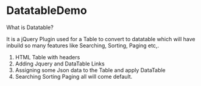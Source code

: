 # DatatableDemo

What is Datatable?

It is a jQuery Plugin used for a Table to convert to datatable which will have inbuild so many features like Searching, Sorting, Paging etc,.

1. HTML Table with headers
2. Adding Jquery and DataTable Links
3. Assigning some Json data to the Table and apply DataTable
4. Searching Sorting Paging all will come default.

